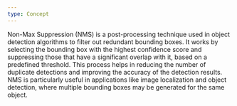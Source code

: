 ```yaml
---
type: Concept
---
```


Non-Max Suppression (NMS) is a post-processing technique used in object detection algorithms to filter out redundant bounding boxes. It works by selecting the bounding box with the highest confidence score and suppressing those that have a significant overlap with it, based on a predefined threshold. This process helps in reducing the number of duplicate detections and improving the accuracy of the detection results. NMS is particularly useful in applications like image localization and object detection, where multiple bounding boxes may be generated for the same object.